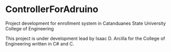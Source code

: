 # ControllerForAdruino
Project development for enrollment system in Catanduanes State University College of Engineering

This project is under development lead by Isaac D. Arcilla for the
College of Engineering written in C# and C.
